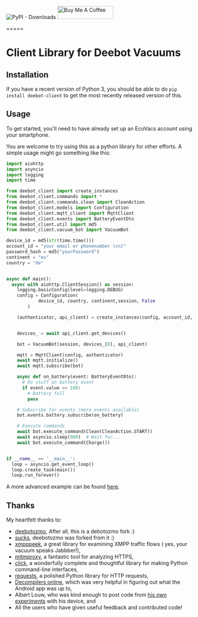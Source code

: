 ![PyPI - Downloads](https://img.shields.io/pypi/dw/deebot-client)
<a href="https://www.buymeacoffee.com/edenhaus" target="_blank"><img src="https://cdn.buymeacoffee.com/buttons/default-black.png" width="150px" height="35px" alt="Buy Me A Coffee" style="height: 35px !important;width: 150px !important;" ></a>

=====

# Client Library for Deebot Vacuums

## Installation

If you have a recent version of Python 3, you should be able to
do `pip install deebot-client` to get the most recently released version of
this.

## Usage

To get started, you'll need to have already set up an EcoVacs account
using your smartphone.

You are welcome to try using this as a python library for other efforts.
A simple usage might go something like this:

```python
import aiohttp
import asyncio
import logging
import time

from deebot_client import create_instances
from deebot_client.commands import *
from deebot_client.commands.clean import CleanAction
from deebot_client.models import Configuration
from deebot_client.mqtt_client import MqttClient
from deebot_client.events import BatteryEventDto
from deebot_client.util import md5
from deebot_client.vacuum_bot import VacuumBot

device_id = md5(str(time.time()))
account_id = "your email or phonenumber (cn)"
password_hash = md5("yourPassword")
continent = "eu"
country = "de"


async def main():
  async with aiohttp.ClientSession() as session:
    logging.basicConfig(level=logging.DEBUG)
    config = Configuration(
            device_id, country, continent,session, False
        )

    (authenticator, api_client) = create_instances(config, account_id, password_hash)


    devices_ = await api_client.get_devices()

    bot = VacuumBot(session, devices_[0], api_client)

    mqtt = MqttClient(config, authenticator)
    await mqtt.initialize()
    await mqtt.subscribe(bot)

    async def on_battery(event: BatteryEventDto):
      # Do stuff on battery event
      if event.value == 100:
        # Battery full
        pass

    # Subscribe for events (more events available)
    bot.events.battery.subscribe(on_battery)

    # Execute commands
    await bot.execute_command(Clean(CleanAction.START))
    await asyncio.sleep(900)  # Wait for...
    await bot.execute_command(Charge())


if __name__ == '__main__':
  loop = asyncio.get_event_loop()
  loop.create_task(main())
  loop.run_forever()
```

A more advanced example can be found [here](https://github.com/And3rsL/Deebot-for-Home-Assistant).

## Thanks

My heartfelt thanks to:

- [deebotozmo](https://https://github.com/And3rsL/Deebotozmo), After all, this is a debotozmo fork :)
- [sucks](https://github.com/wpietri/sucks), deebotozmo was forked from it :)
- [xmpppeek](https://www.beneaththewaves.net/Software/XMPPPeek.html), a great library for examining XMPP traffic flows (
  yes, your vacuum speaks Jabbber!),
- [mitmproxy](https://mitmproxy.org/), a fantastic tool for analyzing HTTPS,
- [click](http://click.pocoo.org/), a wonderfully complete and thoughtful library for making Python command-line
  interfaces,
- [requests](http://docs.python-requests.org/en/master/), a polished Python library for HTTP requests,
- [Decompilers online](http://www.javadecompilers.com/apk), which was very helpful in figuring out what the Android app
  was up to,
- Albert Louw, who was kind enough to post code
  from [his own experiments](https://community.smartthings.com/t/ecovacs-deebot-n79/93410/33)
  with his device, and
- All the users who have given useful feedback and contributed code!

